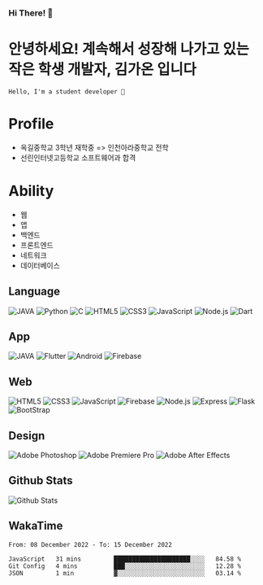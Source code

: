 ### Hi There! 👋

# 안녕하세요! 계속해서 성장해 나가고 있는 작은 학생 개발자, <b>김가온</b> 입니다

```
Hello, I'm a student developer 🌙
```

# Profile

-   옥길중학교 3학년 재학중 => 인천아라중학교 전학
-   선린인터넷고등학교 소프트웨어과 합격

# Ability

-   웹
-   앱
-   백엔드
-   프론트엔드
-   네트워크
-   데이터베이스

## Language

![JAVA](https://img.shields.io/badge/Java--007396?logo=java&logoColor=FFFFFF)
![Python](https://img.shields.io/badge/Python--3776AB?logo=Python&logoColor=FFFFFF)
![C](https://img.shields.io/badge/C--A8B9CC?logo=C&logoColor=FFFFFF)
![HTML5](https://img.shields.io/badge/HTML5--E34F26?logo=HTML5&logoColor=FFFFFF)
![CSS3](https://img.shields.io/badge/CSS3--0074D9?logo=CSS3&logoColor=FFFFFF)
![JavaScript](https://img.shields.io/badge/JavaScript--F7DF1E?logo=JavaScript&logoColor=FFFFFF)
![Node.js](https://img.shields.io/badge/Node.js--0074D9?logo=Node.js&logoColor=FFFFFF)
![Dart](https://img.shields.io/badge/Dart--0074D9?logo=Dart&logoColor=FFFFFF)

## App

![JAVA](https://img.shields.io/badge/Java--007396?logo=Java&logoColor=FFFFFF)
![Flutter](https://img.shields.io/badge/Flutter--0074D9?logo=Flutter&logoColor=FFFFFF)
![Android](https://img.shields.io/badge/Android--3DDC84?logo=Android&logoColor=FFFFFF)
![Firebase](https://img.shields.io/badge/Firebase--FFCA28?logo=Firebase&logoColor=FFFFFF)

## Web

![HTML5](https://img.shields.io/badge/HTML5--E34F26?logo=HTML5&logoColor=FFFFFF)
![CSS3](https://img.shields.io/badge/CSS3--0074D9?logo=CSS3&logoColor=FFFFFF)
![JavaScript](https://img.shields.io/badge/JavaScript--F7DF1E?logo=JavaScript&logoColor=FFFFFF)
![Firebase](https://img.shields.io/badge/Firebase--FFCA28?logo=Firebase&logoColor=FFFFFF)
![Node.js](https://img.shields.io/badge/Node.js--0074D9?logo=Node.js&logoColor=FFFFFF)
![Express](https://img.shields.io/badge/Express--52BBE6?logo=Express&logoColor=FFFFFF)
![Flask](https://img.shields.io/badge/Flask--005571?logo=Flask&logoColor=FFFFFF)
![BootStrap](https://img.shields.io/badge/Bootstrap--7952B3?logo=Bootstrap&logoColor=FFFFFF)

## Design

![Adobe Photoshop](https://img.shields.io/badge/Adobe%20Photoshop--31A8FF?logo=Adobe-Photoshop&logoColor=FFFFFF)
![Adobe Premiere Pro](https://img.shields.io/badge/Adobe%20Premiere%20Pro--9999FF?logo=Adobe%20Premiere%20Pro&logoColor=FFFFFF)
![Adobe After Effects](https://img.shields.io/badge/Adobe%20After%20Effects--4b4be3?logo=Adobe%20After%20Effects&logoColor=FFFFFF)

## Github Stats

![Github Stats](https://github-readme-stats.vercel.app/api/top-langs/?username=NY0510&theme=tokyonight&hide_border=true&layout=compact)

## WakaTime

<!--START_SECTION:waka-->

```text
From: 08 December 2022 - To: 15 December 2022

JavaScript   31 mins         █████████████████████░░░░   84.58 %
Git Config   4 mins          ███░░░░░░░░░░░░░░░░░░░░░░   12.28 %
JSON         1 min           ▓░░░░░░░░░░░░░░░░░░░░░░░░   03.14 %
```

<!--END_SECTION:waka-->
